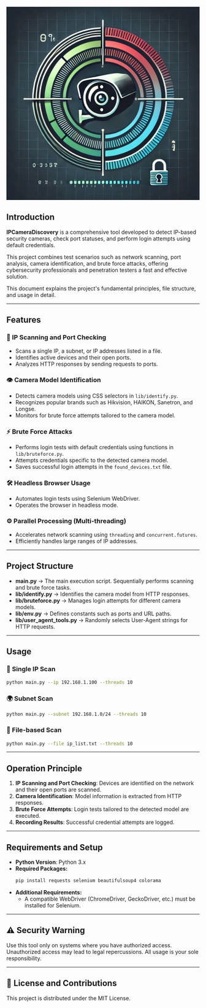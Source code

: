 ![Logo](../../img/logo.webp)

## Introduction

**IPCameraDiscovery** is a comprehensive tool developed to detect IP-based security cameras, check port statuses, and perform login attempts using default credentials.

This project combines test scenarios such as network scanning, port analysis, camera identification, and brute force attacks, offering cybersecurity professionals and penetration testers a fast and effective solution.

This document explains the project's fundamental principles, file structure, and usage in detail.

---

## Features

### 🔎 IP Scanning and Port Checking
- Scans a single IP, a subnet, or IP addresses listed in a file.
- Identifies active devices and their open ports.
- Analyzes HTTP responses by sending requests to ports.

### 👁 Camera Model Identification
- Detects camera models using CSS selectors in `lib/identify.py`.
- Recognizes popular brands such as Hikvision, HAIKON, Sanetron, and Longse.
- Monitors for brute force attempts tailored to the camera model.

### ⚡ Brute Force Attacks
- Performs login tests with default credentials using functions in `lib/bruteforce.py`.
- Attempts credentials specific to the detected camera model.
- Saves successful login attempts in the `found_devices.txt` file.

### 🛠 Headless Browser Usage
- Automates login tests using Selenium WebDriver.
- Operates the browser in headless mode.

### ⚙ Parallel Processing (Multi-threading)
- Accelerates network scanning using `threading` and `concurrent.futures`.
- Efficiently handles large ranges of IP addresses.

---

## Project Structure

- **main.py** → The main execution script. Sequentially performs scanning and brute force tasks.
- **lib/identify.py** → Identifies the camera model from HTTP responses.
- **lib/bruteforce.py** → Manages login attempts for different camera models.
- **lib/env.py** → Defines constants such as ports and URL paths.
- **lib/user_agent_tools.py** → Randomly selects User-Agent strings for HTTP requests.

---

## Usage

### 👀 Single IP Scan
```sh
python main.py --ip 192.168.1.100 --threads 10
```

### 🌍 Subnet Scan
```sh
python main.py --subnet 192.168.1.0/24 --threads 10
```

### 📃 File-based Scan
```sh
python main.py --file ip_list.txt --threads 10
```

---

## Operation Principle

1. **IP Scanning and Port Checking**: Devices are identified on the network and their open ports are scanned.
2. **Camera Identification**: Model information is extracted from HTTP responses.
3. **Brute Force Attempts**: Login tests tailored to the detected model are executed.
4. **Recording Results**: Successful credential attempts are logged.

---

## Requirements and Setup

- **Python Version**: Python 3.x
- **Required Packages:**
  ```sh
  pip install requests selenium beautifulsoup4 colorama
  ```
- **Additional Requirements:**
  - A compatible WebDriver (ChromeDriver, GeckoDriver, etc.) must be installed for Selenium.

---

## ⚠️ Security Warning

Use this tool only on systems where you have authorized access. Unauthorized access may lead to legal repercussions. All usage is your sole responsibility.

---

## 🌟 License and Contributions

This project is distributed under the MIT License.